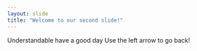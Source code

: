 ```yaml
---
layout: slide
title: "Welcome to our second slide!"
---
```

Understandable have a good day
Use the left arrow to go back!
